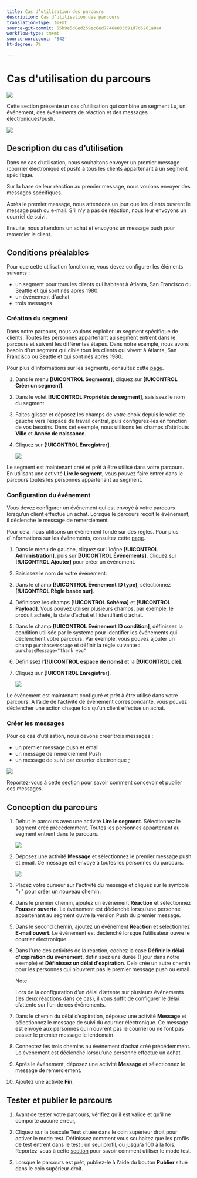 ```yaml
---
title: Cas d’utilisation des parcours
description: Cas d’utilisation des parcours
translation-type: tm+mt
source-git-commit: 55b9e5d8ed259ec6ed7746e835691d7d6261a8a4
workflow-type: tm+mt
source-wordcount: '842'
ht-degree: 7%

---
```


# Cas d&#39;utilisation du parcours

![](../assets/do-not-localize/badge.png)

Cette section présente un cas d’utilisation qui combine un segment Lu, un événement, des événements de réaction et des messages électroniques/push.

![](../assets/jo-uc1.png)

## Description du cas d’utilisation

Dans ce cas d’utilisation, nous souhaitons envoyer un premier message (courrier électronique et push) à tous les clients appartenant à un segment spécifique.

Sur la base de leur réaction au premier message, nous voulons envoyer des messages spécifiques.

Après le premier message, nous attendons un jour que les clients ouvrent le message push ou e-mail. S&#39;il n&#39;y a pas de réaction, nous leur envoyons un courriel de suivi.

Ensuite, nous attendons un achat et envoyons un message push pour remercier le client.

## Conditions préalables  

Pour que cette utilisation fonctionne, vous devez configurer les éléments suivants :

* un segment pour tous les clients qui habitent à Atlanta, San Francisco ou Seattle et qui sont nés après 1980.
* un événement d&#39;achat
* trois messages

### Création du segment

Dans notre parcours, nous voulons exploiter un segment spécifique de clients. Toutes les personnes appartenant au segment entrent dans le parcours et suivent les différentes étapes. Dans notre exemple, nous avons besoin d&#39;un segment qui cible tous les clients qui vivent à Atlanta, San Francisco ou Seattle et qui sont nés après 1980.

Pour plus d&#39;informations sur les segments, consultez cette [page](../segment/about-segments.md).

1. Dans le menu **[!UICONTROL Segments]**, cliquez sur **[!UICONTROL Créer un segment]**.

1. Dans le volet **[!UICONTROL Propriétés de segment]**, saisissez le nom du segment.

1. Faites glisser et déposez les champs de votre choix depuis le volet de gauche vers l’espace de travail central, puis configurez-les en fonction de vos besoins. Dans cet exemple, nous utilisons les champs d’attributs **Ville** et **Année de naissance**.

1. Cliquez sur **[!UICONTROL Enregistrer]**.

   ![](../assets/add-attributes.png)

Le segment est maintenant créé et prêt à être utilisé dans votre parcours. En utilisant une activité **Lire le segment**, vous pouvez faire entrer dans le parcours toutes les personnes appartenant au segment.

### Configuration du événement

Vous devez configurer un événement qui est envoyé à votre parcours lorsqu’un client effectue un achat. Lorsque le parcours reçoit le événement, il déclenche le message de remerciement.

Pour cela, nous utilisons un événement fondé sur des règles. Pour plus d&#39;informations sur les événements, consultez cette [page](../event/about-events.md).

1. Dans le menu de gauche, cliquez sur l’icône **[!UICONTROL Administration]**, puis sur **[!UICONTROL Événements]**. Cliquez sur **[!UICONTROL Ajouter]** pour créer un événement.

1. Saisissez le nom de votre événement.

1. Dans le champ **[!UICONTROL Événement ID type]**, sélectionnez **[!UICONTROL Règle basée sur]**.

1. Définissez les champs **[!UICONTROL Schéma]** et **[!UICONTROL Payload]**. Vous pouvez utiliser plusieurs champs, par exemple, le produit acheté, la date d’achat et l’identifiant d’achat.

1. Dans le champ **[!UICONTROL Événement ID condition]**, définissez la condition utilisée par le système pour identifier les événements qui déclenchent votre parcours. Par exemple, vous pouvez ajouter un champ `purchaseMessage` et définir la règle suivante : `purchaseMessage="thank you"`

1. Définissez l’**[!UICONTROL espace de noms]** et la **[!UICONTROL clé]**.

1. Cliquez sur **[!UICONTROL Enregistrer]**.

   ![](../assets/jo-uc2.png)

Le événement est maintenant configuré et prêt à être utilisé dans votre parcours. A l’aide de l’activité de événement correspondante, vous pouvez déclencher une action chaque fois qu’un client effectue un achat.

### Créer les messages

Pour ce cas d’utilisation, nous devons créer trois messages :

* un premier message push et email
* un message de remerciement Push
* un message de suivi par courrier électronique ;

![](../assets/jo-uc3.png)

Reportez-vous à cette [section](../segment/about-segments.md) pour savoir comment concevoir et publier ces messages.

## Conception du parcours

1. Début le parcours avec une activité **Lire le segment**. Sélectionnez le segment créé précédemment. Toutes les personnes appartenant au segment entrent dans le parcours.

   ![](../assets/jo-uc4.png)

1. Déposez une activité **Message** et sélectionnez le premier message push et email. Ce message est envoyé à toutes les personnes du parcours.

   ![](../assets/jo-uc5.png)

1. Placez votre curseur sur l&#39;activité du message et cliquez sur le symbole &quot;+&quot; pour créer un nouveau chemin.

1. Dans le premier chemin, ajoutez un événement **Réaction** et sélectionnez **Pousser ouverte**. Le événement est déclenché lorsqu’une personne appartenant au segment ouvre la version Push du premier message.

1. Dans le second chemin, ajoutez un événement **Réaction** et sélectionnez **E-mail ouvert**. Le événement est déclenché lorsque l’utilisateur ouvre le courrier électronique.

1. Dans l&#39;une des activités de la réaction, cochez la case **Définir le délai d&#39;expiration du événement**, définissez une durée (1 jour dans notre exemple) et **Définissez un délai d&#39;expiration**. Cela crée un autre chemin pour les personnes qui n’ouvrent pas le premier message push ou email.

   >[!NOTE]
   >
   >Lors de la configuration d’un délai d’attente sur plusieurs événements (les deux réactions dans ce cas), il vous suffit de configurer le délai d’attente sur l’un de ces événements.

1. Dans le chemin du délai d’expiration, déposez une activité **Message** et sélectionnez le message de suivi du courrier électronique. Ce message est envoyé aux personnes qui n’ouvrent pas le courriel ou ne font pas passer le premier message le lendemain.

1. Connectez les trois chemins au événement d’achat créé précédemment. Le événement est déclenché lorsqu’une personne effectue un achat.

1. Après le événement, déposez une activité **Message** et sélectionnez le message de remerciement.

1. Ajoutez une activité **Fin**.

## Tester et publier le parcours

1. Avant de tester votre parcours, vérifiez qu’il est valide et qu’il ne comporte aucune erreur,

1. Cliquez sur la bascule **Test** située dans le coin supérieur droit pour activer le mode test. Définissez comment vous souhaitez que les profils de test entrent dans le test : un seul profil, ou jusqu&#39;à 100 à la fois. Reportez-vous à cette [section](testing-the-journey.md) pour savoir comment utiliser le mode test.

1. Lorsque le parcours est prêt, publiez-le à l’aide du bouton **Publier** situé dans le coin supérieur droit.
